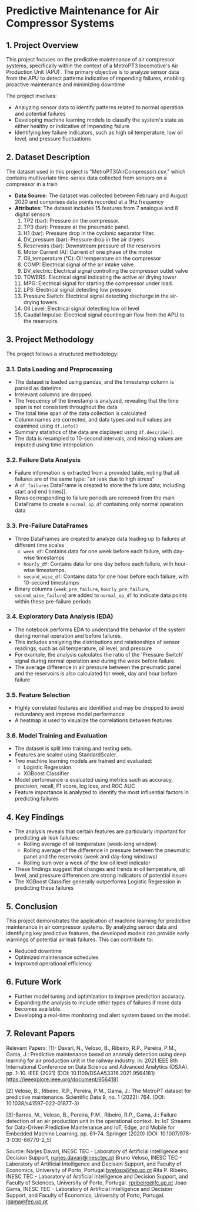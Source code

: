 # Predictive Maintenance for Air Compressor Systems

## 1. Project Overview

This project focuses on the predictive maintenance of air compressor systems, specifically within the context of a MetroPT3 locomotive's Air Production Unit (APU) . The primary objective is to analyze sensor data from the APU to detect patterns indicative of impending failures, enabling proactive maintenance and minimizing downtime

The project involves:

* Analyzing sensor data to identify patterns related to normal operation and potential failures
* Developing machine learning models to classify the system's state as either healthy or indicative of impending failure
* Identifying key failure indicators, such as high oil temperature, low oil level, and pressure fluctuations

## 2. Dataset Description

The dataset used in this project is "MetroPT3(AirCompressor).csv," which contains multivariate time-series data collected from sensors on a compressor in a train
* **Data Source:** The dataset was collected between February and August 2020 and comprises  data points recorded at a 1Hz frequency
* **Attributes:** The dataset includes 15 features from 7 analogue and 8 digital sensors
    1.  TP2 (bar): Pressure on the compressor.
    2.  TP3 (bar): Pressure at the pneumatic panel.
    3.  H1 (bar): Pressure drop in the cyclonic separator filter.
    4.  DV\_pressure (bar): Pressure drop in the air dryers
    5.  Reservoirs (bar): Downstream pressure of the reservoirs
    6.  Motor Current (A): Current of one phase of the motor
    7.  Oil\_temperature (°C): Oil temperature on the compressor
    8.  COMP: Electrical signal of the air intake valve.
    9.  DV\_electric: Electrical signal controlling the compressor outlet valve
    10. TOWERS: Electrical signal indicating the active air drying tower
    11. MPG: Electrical signal for starting the compressor under load.
    12. LPS: Electrical signal detecting low pressure
    13. Pressure Switch: Electrical signal detecting discharge in the air-drying towers.
    14. Oil Level: Electrical signal detecting low oil level
    15. Caudal Impulse: Electrical signal counting air flow from the APU to the reservoirs.

## 3. Project Methodology

The project follows a structured methodology:

### 3.1. Data Loading and Preprocessing

* The dataset is loaded using pandas, and the timestamp column is parsed as datetime.
* Irrelevant columns are dropped.
* The frequency of the timestamp is analyzed, revealing that the time span is not consistent throughout the data
* The total time span of the data collection is calculated
* Column names are corrected, and data types and null values are examined using `df.info()`
* Summary statistics of the data are displayed using `df.describe()`.
* The data is resampled to 10-second intervals, and missing values are imputed using time interpolation
### 3.2. Failure Data Analysis

* Failure information is extracted from a provided table, noting that all failures are of the same type: "air leak due to high stress"
* A `df_failures` DataFrame is created to store the failure data, including start and end times[].
* Rows corresponding to failure periods are removed from the main DataFrame to create a `normal_op_df` containing only normal operation data
### 3.3. Pre-Failure DataFrames

* Three DataFrames are created to analyze data leading up to failures at different time scales
    * `week_df`: Contains data for one week before each failure, with day-wise timestamps
    * `hourly_df`: Contains data for one day before each failure, with hour-wise timestamps.
    * `second_wise_df`: Contains data for one hour before each failure, with 10-second timestamps
* Binary columns (`week_pre_failure`, `hourly_pre_failure`, `second_wise_failure`) are added to `normal_op_df` to indicate data points within these pre-failure periods
### 3.4. Exploratory Data Analysis (EDA)

* The notebook performs EDA to understand the behavior of the system during normal operation and before failures.
* This includes analyzing the distributions and relationships of sensor readings, such as oil temperature, oil level, and pressure
* For example, the analysis calculates the ratio of the 'Pressure Switch' signal during normal operation and during the week before failure.
* The average difference in air pressure between the pneumatic panel and the reservoirs is also calculated for week, day and hour before failure

### 3.5. Feature Selection

* Highly correlated features are identified and may be dropped to avoid redundancy and improve model performance
* A heatmap is used to visualize the correlations between features

### 3.6. Model Training and Evaluation

* The dataset is split into training and testing sets.
* Features are scaled using StandardScaler.
* Two machine learning models are trained and evaluated:
    * Logistic Regression.
    * XGBoost Classifier
* Model performance is evaluated using metrics such as accuracy, precision, recall, F1 score, log loss, and ROC AUC
* Feature importance is analyzed to identify the most influential factors in predicting failures
## 4. Key Findings

* The analysis reveals that certain features are particularly important for predicting air leak failures:
    * Rolling average of oil temperature (week-long window)
    * Rolling average of the difference in pressure between the pneumatic panel and the reservoirs (week and day-long windows)
    * Rolling sum over a week of the low oil level indicator
* These findings suggest that changes and trends in oil temperature, oil level, and pressure differences are strong indicators of potential issues
* The XGBoost Classifier generally outperforms Logistic Regression in predicting these failures

## 5. Conclusion

This project demonstrates the application of machine learning for predictive maintenance in air compressor systems. By analyzing sensor data and identifying key predictive features, the developed models can provide early warnings of potential air leak failures. This can contribute to:

* Reduced downtime
* Optimized maintenance schedules
* Improved operational efficiency.

## 6. Future Work

* Further model tuning and optimization to improve prediction accuracy.
* Expanding the analysis to include other types of failures if more data becomes available.
* Developing a real-time monitoring and alert system based on the model.

## 7. Relevant Papers

Relevant Papers: [1]- Davari, N., Veloso, B., Ribeiro, R.P., Pereira, P.M., Gama, J.: Predictive maintenance based on anomaly detection using deep learning for air production unit in the railway industry. In: 2021 IEEE 8th International Conference on Data Science and Advanced Analytics (DSAA). pp. 1–10. IEEE (2021) (DOI: 10.1109/DSAA53316.2021.9564181) https://ieeexplore.ieee.org/document/9564181

[2] Veloso, B., Ribeiro, R.P., Pereira, P.M., Gama, J.: The MetroPT dataset for predictive maintenance. Scientific Data 9, no. 1 (2022): 764. (DOI: 10.1038/s41597-022-01877-3)

[3]-Barros, M., Veloso, B., Pereira, P.M., Ribeiro, R.P., Gama, J.: Failure detection of an air production unit in the operational context. In: IoT Streams for Data-Driven Predictive Maintenance and IoT, Edge, and Mobile for Embedded Machine Learning, pp. 61–74. Springer (2020) (DOI: 10.1007/978-3-030-66770-2_5)

Source: Narjes Davari, INESC TEC - Laboratory of Artificial Intelligence and Decision Support, narjes.davari@inesctec.pt Bruno Veloso, INESC TEC - Laboratory of Artificial Intelligence and Decision Support, and Faculty of Economics, University of Porto, Portugal bveloso@fep.up.pt Rita P. Ribeiro, INESC TEC - Laboratory of Artificial Intelligence and Decision Support, and Faculty of Sciences, University of Porto, Portugal. rpribeiro@fc.up.pt Joao Gama, INESC TEC - Laboratory of Artificial Intelligence and Decision Support, and Faculty of Economics, University of Porto, Portugal. jgama@fep.up.pt